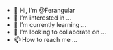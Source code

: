 - 👋 Hi, I’m @Ferangular
- 👀 I’m interested in ...
- 🌱 I’m currently learning ...
- 💞️ I’m looking to collaborate on ...
- 📫 How to reach me ...

<!---
Ferangular/Ferangular is a ✨ special ✨ repository because its `README.md` (this file) appears on your GitHub profile.
You can click the Preview link to take a look at your changes.
--->
